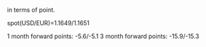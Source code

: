 in terms of point.

spot(USD/EUR)=1.1649/1.1651

1 month forward points: -5.6/-5.1
3 month forward points: -15.9/-15.3